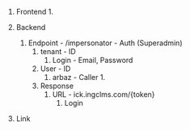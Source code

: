 
1. Frontend
	1. 
2. Backend
	1. Endpoint - /impersonator - Auth (Superadmin)
		1. tenant - ID
			1. Login - Email, Password
		2. User - ID
			1. arbaz - Caller
				1. 
		3. Response
			1. URL - ick.ingclms.com/{token}
				1. Login

4. Link